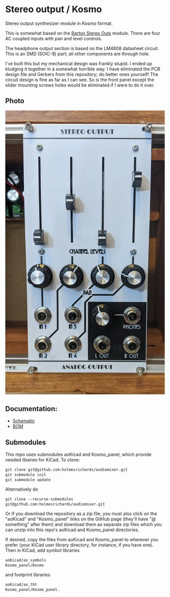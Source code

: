 # Stereo output / Kosmo

Stereo output synthesizer module in Kosmo format.

This is somewhat based on the [Barton Stereo Outs](https://www.bartonmusicalcircuits.com/stereoouts/index.html)  module. There are four AC coupled inputs with pan and level controls. 

The headphone output section is based on the LM4808 datasheet circuit. This is an SMD (SOIC-8) part; all other components are through hole.

I've built this but my mechanical design was frankly stupid. I ended up kludging it together in a somewhat horrible way. I have eliminated the PCB design file and Gerbers from this repository; do better ones yourself! The circuit design is fine as far as I can see. So is the front panel except the slider mounting screws holes would be eliminated if I were to do it over.

## Photo

![](Images/output_photo.jpg)

## Documentation:

* [Schematic](Docs/ao_output.pdf)
* [BOM](Docs/ao_output_bom.md)

## Submodules

This repo uses submodules aoKicad and Kosmo_panel, which provide needed libaries for KiCad. To clone:

```
git clone git@github.com:holmesrichards/audiomixer.git
git submodule init
git submodule update
```

Alternatively do

```
git clone --recurse-submodules git@github.com:holmesrichards/audiomixer.git
```

Or if you download the repository as a zip file, you must also click on the "aoKicad" and "Kosmo\_panel" links on the GitHub page (they'll have "@ something" after them) and download them as separate zip files which you can unzip into this repo's aoKicad and Kosmo\_panel directories.

If desired, copy the files from aoKicad and Kosmo\_panel to wherever you prefer (your KiCad user library directory, for instance, if you have one). Then in KiCad, add symbol libraries 

```
aoKicad/ao_symbols
Kosmo_panel/Kosmo
```
and footprint libraries 
```
aoKicad/ao_tht
Kosmo_panel/Kosmo_panel.
```